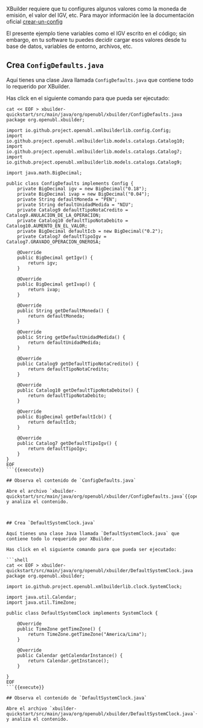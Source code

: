 XBuilder requiere que tu configures algunos valores como la moneda de emisión, el valor del IGV, etc. Para mayor información lee la documentación oficial [crear-un-config](https://project-openubl.github.io/docs/xbuilder/create-xml#crear-un-config)

El presente ejemplo tiene variables como el IGV escrito en el código; sin embargo, en tu software tu puedes decidir cargar esos valores desde tu base de datos, variables de entorno, archivos, etc.

## Crea `ConfigDefaults.java`

Aquí tienes una clase Java llamada `ConfigDefaults.java` que contiene todo lo requerido por XBuilder.

Has click en el siguiente comando para que pueda ser ejecutado:

````shell
cat << EOF > xbuilder-quickstart/src/main/java/org/openubl/xbuilder/ConfigDefaults.java
package org.openubl.xbuilder;

import io.github.project.openubl.xmlbuilderlib.config.Config;
import io.github.project.openubl.xmlbuilderlib.models.catalogs.Catalog10;
import io.github.project.openubl.xmlbuilderlib.models.catalogs.Catalog7;
import io.github.project.openubl.xmlbuilderlib.models.catalogs.Catalog9;

import java.math.BigDecimal;

public class ConfigDefaults implements Config {
    private BigDecimal igv = new BigDecimal("0.18");
    private BigDecimal ivap = new BigDecimal("0.04");
    private String defaultMoneda = "PEN";
    private String defaultUnidadMedida = "NIU";
    private Catalog9 defaultTipoNotaCredito = Catalog9.ANULACION_DE_LA_OPERACION;
    private Catalog10 defaultTipoNotaDebito = Catalog10.AUMENTO_EN_EL_VALOR;
    private BigDecimal defaultIcb = new BigDecimal("0.2");
    private Catalog7 defaultTipoIgv = Catalog7.GRAVADO_OPERACION_ONEROSA;

    @Override
    public BigDecimal getIgv() {
        return igv;
    }

    @Override
    public BigDecimal getIvap() {
        return ivap;
    }

    @Override
    public String getDefaultMoneda() {
        return defaultMoneda;
    }

    @Override
    public String getDefaultUnidadMedida() {
        return defaultUnidadMedida;
    }

    @Override
    public Catalog9 getDefaultTipoNotaCredito() {
        return defaultTipoNotaCredito;
    }

    @Override
    public Catalog10 getDefaultTipoNotaDebito() {
        return defaultTipoNotaDebito;
    }

    @Override
    public BigDecimal getDefaultIcb() {
        return defaultIcb;
    }

    @Override
    public Catalog7 getDefaultTipoIgv() {
        return defaultTipoIgv;
    }
}
EOF
```{{execute}}

## Observa el contenido de `ConfigDefaults.java`

Abre el archivo `xbuilder-quickstart/src/main/java/org/openubl/xbuilder/ConfigDefaults.java`{{open}} y analiza el contenido.



## Crea `DefaultSystemClock.java`

Aquí tienes una clase Java llamada `DefaultSystemClock.java` que contiene todo lo requerido por XBuilder.

Has click en el siguiente comando para que pueda ser ejecutado:

```shell
cat << EOF > xbuilder-quickstart/src/main/java/org/openubl/xbuilder/DefaultSystemClock.java
package org.openubl.xbuilder;

import io.github.project.openubl.xmlbuilderlib.clock.SystemClock;

import java.util.Calendar;
import java.util.TimeZone;

public class DefaultSystemClock implements SystemClock {

    @Override
    public TimeZone getTimeZone() {
        return TimeZone.getTimeZone("America/Lima");
    }

    @Override
    public Calendar getCalendarInstance() {
        return Calendar.getInstance();
    }

}
EOF
```{{execute}}

## Observa el contenido de `DefaultSystemClock.java`

Abre el archivo `xbuilder-quickstart/src/main/java/org/openubl/xbuilder/DefaultSystemClock.java`{{open}} y analiza el contenido.
